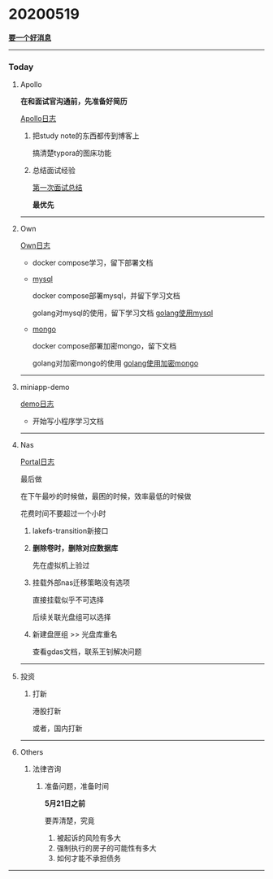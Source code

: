 # 20200519

 **[要一个好消息]()**

---

### Today 

1. Apollo

   **在和面试官沟通前，先准备好简历**

   [Apollo日志](../Project/apollo/Apollo日志.md)

   1. 把study note的东西都传到博客上

      搞清楚typora的图床功能

      

   2. 总结面试经验

      [第一次面试总结](../Project/apollo/面试总结.md)

      **最优先**

   

   ---

2. Own

   [Own日志](../Project/own/Own日志.md)

   + docker compose学习，留下部署文档

   + [mysql](O:\own\doc\部署文档\mysql)

     docker compose部署mysql，并留下学习文档

     golang对mysql的使用，留下学习文档 [golang使用mysql](直接连接到代码)

     

   + [mongo](O:\own\doc\部署文档\mongo)

     docker compose部署加密mongo，留下文档

     golang对加密mongo的使用 [golang使用加密mongo](代码链接)

     

   

   ---

3. miniapp-demo

   [demo日志](../Project/demo/demo日志.md)

   + 开始写小程序学习文档

     

   ---

4. Nas

   [Portal日志](../Project/work/nas/Portal日志.md)

   最后做

   在下午最吵的时候做，最困的时候，效率最低的时候做

   花费时间不要超过一个小时

   1. lakefs-transition新接口

      

   2. **删除卷时，删除对应数据库**

      先在虚拟机上验过

   3. 挂载外部nas迁移策略没有选项

      直接挂载似乎不可选择

      后续关联光盘组可以选择

      

   4. 新建盘匣组 >> 光盘库重名

      查看gdas文档，联系王钊解决问题

   

   

   ---

5. 投资
   
   1. 打新
   
      港股打新
   
      或者，国内打新
   
      
   
   ---
   
6. Others

   1. 法律咨询
      1. 准备问题，准备时间
      
         **5月21日之前**
      
         要弄清楚，究竟
      
         1. 被起诉的风险有多大
         2. 强制执行的房子的可能性有多大
         3. 如何才能不承担债务
      



---











